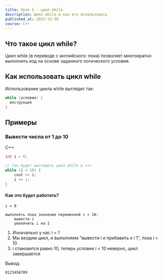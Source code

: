```yaml
---
title: Урок 5 - цикл while
description: Цикл while и как его использовать
published_at: 2023-12-30
course: C++
---
```


## Что такое цикл while?

Цикл while (в переводе с английского: пока) позволяет многократно выполнять код на основе заданного логического условия.

## Как использовать цикл while

Использование цикла while выглядит так:

```cpp
while (условие) {
  инструкция
}
```

## Примеры

### Вывести числа от 1 до 10

C++

```cpp
int i = 0;

// Так будет выглядеть цикл while в c++
while (i < 10) {
    cout << i;
    i += 1;
}
```

#### Как это будет работать?

```
i = 0

выполнять пока значение переменной i < 10:
    вывести i
    увеличить i на 1
```

1. Изначально у нас i = 1
2. Мы входим цикл, и выполняем "вывести i и прибавить к i 1", пока i < 10
3. i становится равно 10, теперь условие i < 10 неверно, цикл завершается

Вывод:

```
0123456789
```
